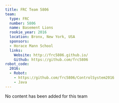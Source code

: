 ```yaml
---
title: FRC Team 5806
team:
  type: FRC
  number: 5806
  name: Basement Lions
  rookie_year: 2016
  location: Bronx, New York, USA
  sponsors:
  - Horace Mann School
  links:
    Website: http://frc5806.github.io/
    Github: https://github.com/frc5806
robot_code:
  2016:
  - Robot:
    - https://github.com/frc5806/ControlSystem2016
    - Java
---
```


No content has been added for this team